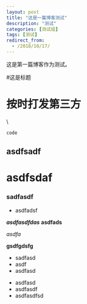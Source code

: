 ```yaml
---
layout: post
title: "这是一篇博客测试"
description: "测试"
categories: [测试组]
tags: [测试]
redirect_from:
  - /2018/10/17/
---
```

这是第一篇博客作为测试。

#这是标题
# 按时打发第三方
\


```
code
```

## asdfsadf

# asdfsdaf

### sadfasdf

* asdfadsf

***asdfasdfdas***
**asdfads**

*asdfa*

****gsdfgdsfg****

* sadfasd
* asdf
* asdfasd


- asdfasd
- asdfasdf
- asdfasdfsd















